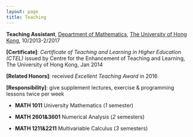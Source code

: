 ```yaml
---
layout: page
title: Teaching
---
```


**Teaching Assistant**, [Department of Mathematics](https://hkumath.hku.hk/web/index.php), [The University of Hong Kong](https://www.hku.hk/), 10/2013-2/2017

**\[Certificate\]**: *Certificate of Teaching and Learning in Higher Education (CTEL)* issued by Centre for the Enhancement of Teaching and Learning, The University of Hong Kong, Jan 2014

**\[Related Honors\]**: received *Excellent Teaching Award* in 2016

**\[Responsibility\]**: give supplement lectures, exercise & programming lessons twice per week

- **MATH 1011** University Mathematics \(*1* semester\) 

- **MATH 2601&3601** Numerical Analysis \(*2* semesters\) 

- **MATH 1211&2211** Multivariable Calculus \(*3* semesters\) 


